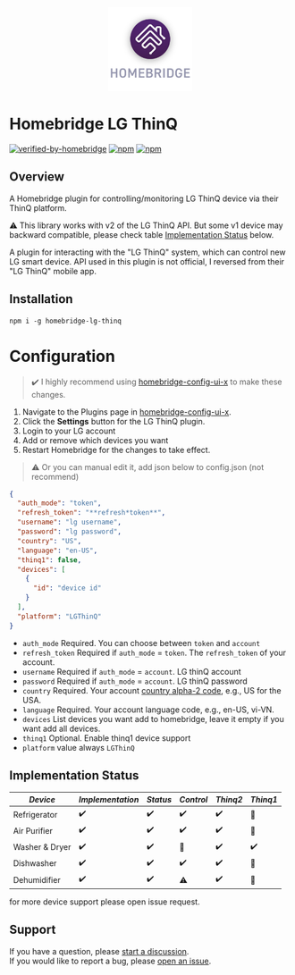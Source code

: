 
<p align="center">
<img src="https://github.com/homebridge/branding/raw/master/logos/homebridge-wordmark-logo-vertical.png" width="150">
</p>


# Homebridge LG ThinQ

[![verified-by-homebridge](https://badgen.net/badge/homebridge/verified/purple)](https://github.com/homebridge/homebridge/wiki/Verified-Plugins)
[![npm](https://img.shields.io/npm/v/homebridge-lg-thinq/latest?label=latest)](https://www.npmjs.com/package/homebridge-lg-thinq)
[![npm](https://img.shields.io/npm/dt/homebridge-lg-thinq)](https://www.npmjs.com/package/homebridge-lg-thinq)

## Overview

A Homebridge plugin for controlling/monitoring LG ThinQ device via their ThinQ platform.

⚠️ This library works with v2 of the LG ThinQ API. But some v1 device may backward compatible, please check table [Implementation Status](#implementation-status) below.

A plugin for interacting with the "LG ThinQ" system, which can control new LG smart device. API used in this plugin is not official, I reversed from their "LG ThinQ" mobile app.

## Installation

```
npm i -g homebridge-lg-thinq
```

# Configuration

> ✔️ I highly recommend using [homebridge-config-ui-x](https://github.com/oznu/homebridge-config-ui-x#readme) to make these changes.

1. Navigate to the Plugins page in [homebridge-config-ui-x](https://github.com/oznu/homebridge-config-ui-x).
2. Click the **Settings** button for the LG ThinQ plugin.
3. Login to your LG account
4. Add or remove which devices you want
5. Restart Homebridge for the changes to take effect.

> ⚠️ Or you can manual edit it, add json below to config.json (not recommend)
```json
{
  "auth_mode": "token",
  "refresh_token": "**refresh*token**",
  "username": "lg username",
  "password": "lg password",
  "country": "US",
  "language": "en-US",
  "thinq1": false,
  "devices": [
	{
	  "id": "device id"
	}
  ],
  "platform": "LGThinQ"
}
```
- `auth_mode` Required. You can choose between `token` and `account`
- `refresh_token` Required if `auth_mode` = `token`. The `refresh_token` of your account.
- `username` Required if `auth_mode` = `account`. LG thinQ account
- `password` Required if `auth_mode` = `account`. LG thinQ password
- `country` Required. Your account [country alpha-2 code](https://www.countrycode.org/), e.g., US for the USA.
- `language` Required. Your account language code, e.g., en-US, vi-VN.
- `devices` List devices you want add to homebridge, leave it empty if you want add all devices.
- `thinq1` Optional. Enable thinq1 device support
- `platform` value always `LGThinQ`

## Implementation Status

| *Device* | *Implementation* | *Status* | *Control* | *Thinq2* | *Thinq1* |
| --- | --- | --- | --- | --- | --- |
| Refrigerator | ✔️ | ✔️ | ✔️ | ✔️ | 🚫 |
| Air Purifier | ✔️ | ✔️ | ✔️ | ✔️ | 🚫 |
| Washer & Dryer | ✔️ | ✔️ | 🚫 | ✔️ | ✔️ |
| Dishwasher | ✔️ | ✔️ | ✔️ | ✔️ | 🚫 |
| Dehumidifier | ✔️ | ✔️ | ⚠️ | ✔️ | 🚫 |

for more device support please open issue request.

## Support

If you have a question, please [start a discussion](https://github.com/nVuln/homebridge-lg-thinq/discussions/new).  
If you would like to report a bug, please [open an issue](https://github.com/nVuln/homebridge-lg-thinq/issues/new/choose).
